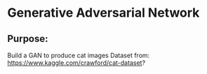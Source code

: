 # Generative Adversarial Network

## Purpose:
Build a GAN to produce cat images
Dataset from: https://www.kaggle.com/crawford/cat-dataset?